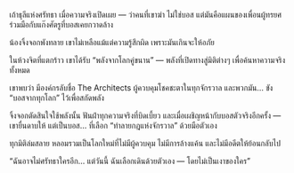 เถ้าธุลีแห่งศรัทธา
เมื่อความจริงเปิดเผย — ว่าคนที่เขาฆ่า ไม่ใช่บอส
แต่มันคือแผนของเพื่อนผู้ทรยศ ร่วมมือกับแก๊งศัตรูที่บอสเคยกวาดล้าง

น้องจิ้งจอกพังทลาย
เขาไม่เหลือแม้แต่ความรู้สึกผิด เพราะมันเกินจะให้อภัย

ในห้วงจิตที่แตกร้าว
เขาได้รับ “พลังจากโลกคู่ขนาน” — พลังที่เปิดทางสู่มิติต่างๆ เพื่อค้นหาความจริงทั้งหมด

เขาพบว่า มีองค์กรลับชื่อ The Architects
ผู้ควบคุมโชคชะตาในทุกจักรวาล
และพวกมัน… ขัง “บอสจากทุกโลก” ไว้เพื่อสกัดพลัง

จิ้งจอกตัดสินใจใช้พลังนั้น
ฟันฝ่าทุกความจริงที่บิดเบี้ยว
และเมื่อเผชิญหน้ากับบอสตัวจริงอีกครั้ง — เขายื่นดาบให้
แต่เป็นบอส… ที่เลือก “ทำลายกฎแห่งจักรวาล” ด้วยมือตัวเอง

ทุกมิติล่มสลาย
หลอมรวมเป็นโลกใหม่ที่ไม่มีผู้ควบคุม ไม่มีการล้างแค้น และไม่มีอดีตให้ย้อนกลับไป

“ฉันอาจไม่ศรัทธาใครอีก…
แต่วันนี้ ฉันเลือกเดินด้วยตัวเอง — โดยไม่เป็นเงาของใคร”